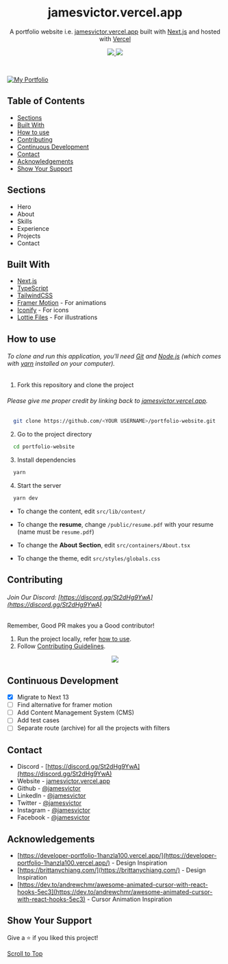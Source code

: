 <h1 align="center">
  jamesvictor.vercel.app
</h1>
<p align="center">
  A portfolio website i.e. <a href="https://jamesvictor.vercel.app" target="_blank">jamesvictor.vercel.app</a> built with <a href="https://nextjs.org/" target="_blank">Next.js</a> and hosted with <a href="https://vercel.com/" target="_blank">Vercel</a>
</p>

<p align="center">
  <a href="https://choosealicense.com/licenses/mit/">
    <img src="https://img.shields.io/badge/License-MIT-brightgreen"/ >
  </a>
  <img src="https://img.shields.io/badge/Version-2.0.0-blue"/ >
</p>

<br>

[![My Portfolio](https://user-images.githubusercontent.com/68834718/214532356-7c56cdbd-0136-4d24-a532-d27e160ae72d.png)](https://jamesvictor.vercel.app/)

## Table of Contents

- [Sections](#sections)
- [Built With](#built-with)
- [How to use](#how-to-use)
- [Contributing](#contributing)
- [Continuous Development](#continuous-development)
- [Contact](#contact)
- [Acknowledgements](#acknowledgements)
- [Show Your Support](#show-your-support)

## Sections

- Hero
- About
- Skills
- Experience
- Projects
- Contact

## Built With

- [Next.js](https://nextjs.org/)
- [TypeScript](https://www.typescriptlang.org/)
- [TailwindCSS](https://tailwindcss.com/)
- [Framer Motion](https://www.framer.com/motion/) - For animations
- [Iconify](https://icon-sets.iconify.design/) - For icons
- [Lottie Files](https://lottiefiles.com/) - For illustrations

## How to use

###### To clone and run this application, you'll need [Git](https://git-scm.com) and [Node.js](https://nodejs.org/en/download/) (which comes with [yarn](https://yarnpkg.com) installed on your computer).

1. Fork this repository and clone the project

###### Please give me proper credit by linking back to [jamesvictor.vercel.app](https://jamesvictor.vercel.app).

```bash
  git clone https://github.com/<YOUR USERNAME>/portfolio-website.git
```

2. Go to the project directory

```bash
  cd portfolio-website
```

3. Install dependencies

```bash
  yarn
```

4. Start the server

```bash
  yarn dev
```

- To change the content, edit `src/lib/content/`

- To change the **resume**, change `/public/resume.pdf` with your resume (name must be `resume.pdf`)

- To change the **About Section**, edit `src/containers/About.tsx`

- To change the theme, edit `src/styles/globals.css`

## Contributing

###### Join Our Discord: [https://discord.gg/St2dHg9YwA](https://discord.gg/St2dHg9YwA)

Remember, Good PR makes you a Good contributor!

1. Run the project locally, refer [how to use](#how-to-use).
2. Follow [Contributing Guidelines](/CONTRIBUTING.md).

<div align="center">
  <a href="https://github.com/spiritdev105/portfolio-website/graphs/contributors">
    <img src="https://contrib.rocks/image?repo=jamesvictor/portfolio-website" />
  </a>
</div>

## Continuous Development

- [x] Migrate to Next 13
- [ ] Find alternative for framer motion
- [ ] Add Content Management System (CMS)
- [ ] Add test cases
- [ ] Separate route (archive) for all the projects with filters

## Contact

- Discord - [https://discord.gg/St2dHg9YwA](https://discord.gg/St2dHg9YwA)
- Website - [jamesvictor.vercel.app](https://jamesvictor.vercel.app)
- Github - [@jamesvictor](https://github.com/spiritdev105)
- LinkedIn - [@jamesvictor](https://www.linkedin.com/in/jamesvictor/)
- Twitter - [@jamesvictor](https://www.twitter.com/jamesvictor)
- Instagram - [@jamesvictor](https://www.instagram.com/jamesvictor)
- Facebook - [@jamesvictor](https://www.facebook.com/vatsal.singh.kv)

## Acknowledgements

- [https://developer-portfolio-1hanzla100.vercel.app/](https://developer-portfolio-1hanzla100.vercel.app/) - Design Inspiration
- [https://brittanychiang.com/](https://brittanychiang.com/) - Design Inspiration
- [https://dev.to/andrewchmr/awesome-animated-cursor-with-react-hooks-5ec3](https://dev.to/andrewchmr/awesome-animated-cursor-with-react-hooks-5ec3) - Cursor Animation Inspiration

## Show Your Support

Give a ⭐️ if you liked this project!

[Scroll to Top](#--jamesvictorvercelapp)
